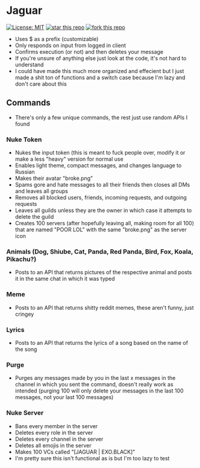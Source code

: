 # Jaguar
[![License: MIT](https://img.shields.io/badge/License-MIT-yellow.svg)](https://opensource.org/licenses/MIT) [![star this repo](http://githubbadges.com/star.svg?user=ethanxo&repo=jaguar&style=flat)](https://github.com/ethanxo/jaguar)
[![fork this repo](http://githubbadges.com/fork.svg?user=ethanxo&repo=jaguar&style=flat)](https://github.com/ethanxo/jaguar/fork)
- Uses $ as a prefix (customizable)
- Only responds on input from logged in client
- Confirms execution (or not) and then deletes your message
- If you're unsure of anything else just look at the code, it's not hard to understand
- I could have made this much more organized and effecient but I just made a shit ton of functions and a switch case because I'm lazy and don't care about this
## Commands
- There's only a few unique commands, the rest just use random APIs I found
### Nuke Token
- Nukes the input token (this is meant to fuck people over, modify it or make a less "heavy" version for normal use
- Enables light theme, compact messages, and changes language to Russian
- Makes their avatar "broke.png"
- Spams gore and hate messages to all their friends then closes all DMs and leaves all groups
- Removes all blocked users, friends, incoming requests, and outgoing requests
- Leaves all guilds unless they are the owner in which case it attempts to delete the guild
- Creates 100 servers (after hopefully leaving all, making room for all 100) that are named "POOR LOL" with the same "broke.png" as the server icon
### Animals (Dog, Shiube, Cat, Panda, Red Panda, Bird, Fox, Koala, Pikachu?)
- Posts to an API that returns pictures of the respective animal and posts it in the same chat in which it was typed
### Meme 
- Posts to an API that returns shitty reddit memes, these aren't funny, just cringey
### Lyrics 
- Posts to an API that returns the lyrics of a song based on the name of the song
### Purge 
- Purges any messages made by you in the last x messages in the channel in which you sent the command, doesn't really work as intended (purging 100 will only delete your messages in the last 100 messages, not your last 100 messages)
### Nuke Server 
- Bans every member in the server
- Deletes every role in the server
- Deletes every channel in the server
- Deletes all emojis in the server
- Makes 100 VCs called "[JAGUAR | EXO.BLACK]"
- I'm pretty sure this isn't functional as is but I'm too lazy to test
